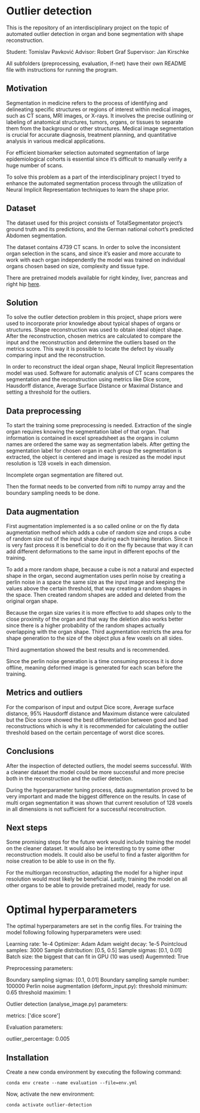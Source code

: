 # Outlier detection

This is the repository of an interdisciplinary project on the topic of automated outlier detection in organ and bone segmentation with shape reconstruction.

Student: Tomislav Pavković
Advisor: Robert Graf
Supervisor: Jan Kirschke

All subfolders (preprocessing, evaluation, if-net) have their own README file with instructions for running the program.

## Motivation

Segmentation in medicine refers to the process of identifying and delineating specific structures or regions of interest within medical images, such as CT scans, MRI images, or X-rays. It involves the precise outlining or labeling of anatomical structures, tumors, organs, or tissues to separate them from the background or other structures. Medical image segmentation is crucial for accurate diagnosis, treatment planning, and quantitative analysis in various medical applications.

For efficient biomarker selection automated segmentation of large epidemiological cohorts is essential since it’s difficult to manually verify a huge number of scans.

To solve this problem as a part of the interdisciplinary project I tryed to enhance the automated segmentation process through the utilization of Neural Implicit Representation techniques to learn the shape prior.

## Dataset

The dataset used for this project consists of TotalSegmentator project’s ground truth and its predictions, and the German national cohort’s predicted Abdomen segmentation.

The dataset contains 4739 CT scans. In order to solve the inconsistent organ selection in the scans, and since it’s easier and more accurate to work with each organ independently the model was trained on individual organs chosen based on size, complexity and tissue type.

There are pretrained models available for right kindey, liver, pancreas and right hip [here](https://drive.google.com/drive/folders/1G4yvbw-ClqmgoQ3VOxddSx0gK_nTQLlo?usp=sharing).

## Solution

To solve the outlier detection problem in this project, shape priors were used to incorporate prior knowledge about typical shapes of organs or structures.
Shape reconstruction was used to obtain ideal object shape. After the reconstruction, chosen metrics are calculated to compare the input and the reconstruction and determine the outliers based on the metrics score. This way it is possible to locate the defect by visually comparing input and the reconstruction.

In order to reconstruct the ideal organ shape, Neural Implicit Representation model was used.
Software for automatic analysis of CT scans compares the segmentation and the reconstruction using metrics like Dice score, Hausdorff distance, Average Surface Distance or Maximal Distance and setting a threshold for the outliers.

## Data preprocessing

To start the training some preprocessing is needed. Extraction of the single organ requires knowing the segmentation label of that organ. That information is contained in excel spreadsheet as the organs in column names are ordered the same way as segmentation labels. After getting the segmentation label for chosen organ in each group the segmentation is extracted, the object is centered and image is resized as the model input resolution is 128 voxels in each dimension. 

Incomplete organ segmentation are filtered out.

Then the format needs to be converted from nifti to numpy array and the boundary sampling needs to be done.

## Data augmentation

First augmentation implemented is a so called online or on the fly data augmentation method which adds a cube of random size and crops a cube of random size out of the input shape during each training iteration. 
Since it is very fast process it is beneficial to do it on the fly because that way it can add different deformations to the same input in different epochs of the training.

To add a more random shape, because a cube is not a natural and expected shape in the organ, second augmentation uses perlin noise by creating a perlin noise in a space the same size as the input image and keeping the values above the certain threshold, that way creating a random shapes in the space. Then created random shapes are added and deleted from the original organ shape.

Because the organ size varies it is more effective to add shapes only to the close proximity of the organ and that way the deletion also works better since there is a higher probability of the random shapes actually overlapping with the organ shape. Third augmentation restricts the area for shape generation to the size of the object plus a few voxels on all sides.

Third augmentation showed the best results and is recommended.

Since the perlin noise generation is a time consuming process it is done offline, meaning deformed image is generated for each scan before the training.

## Metrics and outliers

For the comparison of input and output Dice score, Average surface distance, 95% Hausdorff distance and Maximum distance were calculated but the Dice score showed the best differentiation between good and bad reconstructions which is why it is recommended for calculating the outlier threshold based on the certain percentage of worst dice scores. 

## Conclusions

After the inspection of detected outliers, the model seems successful. With a cleaner dataset the model could be more successful and more precise both in the reconstruction and the outlier detection. 

During the hyperparameter tuning process, data augmentation proved to be very important and made the biggest difference on the results. In case of multi organ segmentation it was shown that current resolution of 128 voxels in all dimensions is not sufficient for a successful reconstruction. 

## Next steps

Some promising steps for the future work would include training the model on the cleaner dataset. It would also be interesting to try some other reconstruction models.
It could also be useful to find a faster algorithm for noise creation to be able to use in on the fly.

For the multiorgan reconstruction, adapting the model for a higher input resolution would most likely be beneficial.
Lastly, training the model on all other organs to be able to provide pretrained model, ready for use.

# Optimal hyperparameters

The optimal hyperparameters are set in the config files.
For training the model following following hyperparameters were used:

Learning rate: 1e-4
Optimizer: Adam
Adam weight decay: 1e-5
Pointcloud samples: 3000
Sample distribution: [0.5, 0.5]
Sample sigmas: [0.1, 0.01]
Batch size: the biggest that can fit in GPU (10 was used)
Augemnted: True

Preprocessing parameters:

Boundary sampling sigmas: [0.1, 0.01]
Boundary sampling sample number: 100000
Perlin noise augmentation (deform_input.py):
    threshold minimum: 0.65
    threshold maximim: 1

Outlier detection (analyse_image.py) parameters:

metrics: ['dice score']

Evaluation parameters:

outlier_percentage: 0.005

## Installation
Create a new conda environment by executing the following command:
```shell
conda env create --name evaluation --file=env.yml
```

Now, activate the new environment:
```shell
conda activate outlier-detection
```
